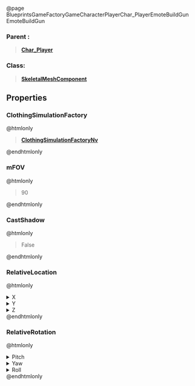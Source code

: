 @page BlueprintsGameFactoryGameCharacterPlayerChar_PlayerEmoteBuildGun EmoteBuildGun
### Parent :
<b><a href="_blueprints_game_factory_game_character_player_char__player.html"><blockquote>Char_Player</blockquote></a></b>
### Class:
<b><a href="_class_script_skeletal_mesh_component.html"><blockquote>SkeletalMeshComponent</blockquote></a></b>
## Properties
### ClothingSimulationFactory
@htmlonly
<b><a href="_class_script_clothing_simulation_factory_nv.html"><blockquote>ClothingSimulationFactoryNv</blockquote></a></b>
@endhtmlonly

### mFOV
@htmlonly
<blockquote>90</blockquote>
@endhtmlonly

### CastShadow
@htmlonly
<blockquote>False</blockquote>
@endhtmlonly

### RelativeLocation
@htmlonly
<details>
 <summary>X</summary>
<blockquote>0</blockquote>
</details>
<details>
 <summary>Y</summary>
<blockquote>-5.6124209446561935e-11</blockquote>
</details>
<details>
 <summary>Z</summary>
<blockquote>0</blockquote>
</details>
@endhtmlonly

### RelativeRotation
@htmlonly
<details>
 <summary>Pitch</summary>
<blockquote>0</blockquote>
</details>
<details>
 <summary>Yaw</summary>
<blockquote>-90</blockquote>
</details>
<details>
 <summary>Roll</summary>
<blockquote>-1.1537675329020836e-11</blockquote>
</details>
@endhtmlonly

